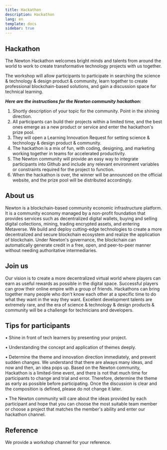 ```yaml
---
title: Hackathon
description: Hackathon
lang: en
template: docs
sidebar: true
---
```


## Hackathon

The Newton Hackathon welcomes bright minds and talents from around the world to work to create transformative technology projects with us together.

The workshop will allow participants to participate in searching the science & technology & design product & community, learn together to create professional blockchain-based solutions, and gain a discussion space for technical learning.

***Here are the instructions for the Newton community hackathon:***
1.	Shortly description of your topic for the community. Point in the shining direction.
2.	All participants can build their projects within a limited time, and the best ones emerge as a new product or service and enter the hackathon's prize pool.
3.	They will open a Learning Innovation Request for setting science & technology & design product & community.
4.	The hackathon is a mix of fun, with coding, designing, and marketing working together in teams for accelerated productivity.
5.	The Newton community will provide an easy way to integrate participants into Github and include any relevant environment variables or constraints required for the project to function.
6.	When the hackathon is over, the winner will be announced on the official website, and the prize pool will be distributed accordingly.

## About us
Newton is a blockchain-based community economic infrastructure platform.  It is a community economy managed by a non-profit foundation that provides services such as decentralized digital wallets, buying and selling digital collections, mining, trading encrypted assets, and entering Metaverse. We build and deploy cutting-edge technologies to create a more decentralized and secure blockchain ecosystem and realize the application of blockchain.  Under Newton's governance, the blockchain can automatically generate credit in a free, open, and peer-to-peer manner without needing authoritative intermediaries.

## Join us
Our vision is to create a more decentralized virtual world where players can earn as useful rewards as possible in the digital space.  Successful players can grow their online empire with a group of friends.  Hackathons can bring together many people who don't know each other at a specific time to do what they want in the way they want. Excellent development talents are extremely rare, and the era of science & technology & design products & community will be a challenge for technicians and developers.


## Tips for participants
•	Shine in front of tech learners by presenting your project. 

•	Understanding the concept and application of themes deeply.

•	Determine the theme and innovation direction immediately, and prevent sudden changes.
We understand that there are always many ideas, and now and then, an idea pops up.  Based on the Newton community, Hackathon is a limited-time event, and there is not that much time for participants to change and trial and error.  Therefore, determine the theme as early as possible before participating. Once the discussion is clear and the composition is defined, please do not change it later.

•	The Newton community will care about the ideas provided by each participant and hope that you can choose the most suitable team member or choose a project that matches the member's ability and enter our hackathon channel.


## Reference
We provide a workshop channel for your reference.

